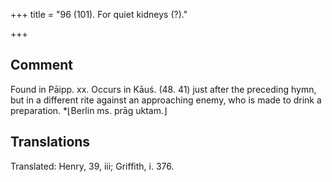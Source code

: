 +++
title = "96 (101). For quiet kidneys (?)."

+++
## Comment
Found in Pāipp. xx. Occurs in Kāuś. (48. 41) just after the preceding hymn, but in a different rite against an approaching enemy, who is made to drink a preparation. *⌊Berlin ms. prāg uktam.⌋


## Translations
Translated: Henry, 39, iii; Griffith, i. 376.
